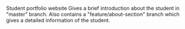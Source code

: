 Student portfolio website Gives a brief introduction about the student in "master" branch. Also contains a "feature/about-section" branch which gives a detailed information of the student.
